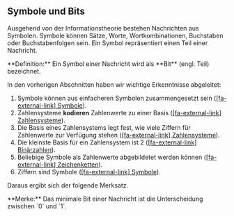 ## Symbole und Bits

Ausgehend von der Informationstheorie bestehen Nachrichten aus Symbolen. Symbole können Sätze, Worte, Wortkombinationen, Buchstaben oder Buchstabenfolgen sein. Ein Symbol repräsentiert einen Teil einer Nachricht.

<p class="alert alert-primary" markdown="1">
**Definition:** Ein Symbol einer Nachricht wird als **Bit** (engl. Teil) bezeichnet. 
</p>

In den vorherigen Abschnitten haben wir wichtige Erkenntnisse abgeleitet: 

1. Symbole können aus einfacheren Symbolen zusammengesetzt sein ([[fa-external-link] Symbole](03_symbole.md)). 
1. Zahlensysteme **kodieren** Zahlenwerte zu einer Basis ([[fa-external-link] Zahlensysteme](04_zahlensysteme.md)). 
2. Die Basis eines Zahlensystems legt fest, wie viele Ziffern für Zahlenwerte zur Verfügung stehen ([[fa-external-link] Zahlensysteme](04_zahlensysteme.md)). 
3. Die kleinste Basis für ein Zahlensystem ist 2 ([[fa-external-link] Binärzahlen](04_binaries.md)).
4. Beliebige Symbole als Zahlenwerte abgebildetet werden können ([[fa-external-link] Zeichenketten](04_zeichenkodierung.md)). 
5. Ziffern sind Symbole ([[fa-external-link] Symbole](03_symbole.md)). 

Daraus ergibt sich der folgende Merksatz. 

<p class="alert alert-success" markdown="1">
**Merke:** Das minimale Bit einer Nachricht ist die Unterscheidung zwischen `0` und `1`.
</p>
